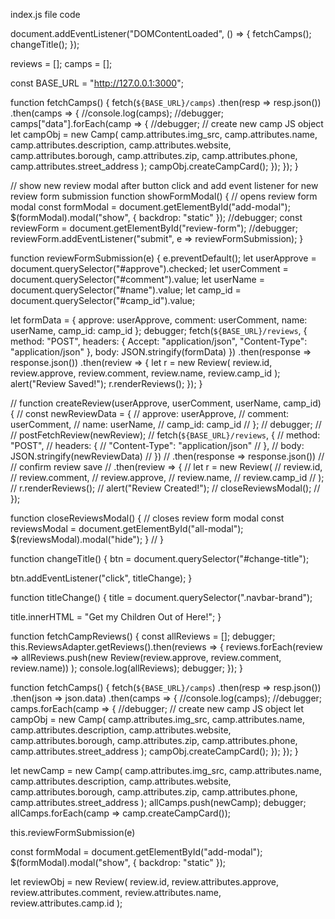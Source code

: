 index.js file code

document.addEventListener("DOMContentLoaded", () => {
fetchCamps();
changeTitle();
});

reviews = [];
camps = [];

const BASE_URL = "http://127.0.0.1:3000";

function fetchCamps() {
fetch(`${BASE_URL}/camps`)
.then(resp => resp.json())
.then(camps => {
//console.log(camps);
//debugger;
camps["data"].forEach(camp => {
//debugger;
// create new camp JS object
let campObj = new Camp(
camp.attributes.img_src,
camp.attributes.name,
camp.attributes.description,
camp.attributes.website,
camp.attributes.borough,
camp.attributes.zip,
camp.attributes.phone,
camp.attributes.street_address
);
campObj.createCampCard();
});
});
}

// show new review modal after button click and add event listener for new review form submission
function showFormModal() {
// opens review form modal
const formModal = document.getElementById("add-modal");
\$(formModal).modal("show", {
backdrop: "static"
});
//debugger;
const reviewForm = document.getElementById("review-form");
//debugger;
reviewForm.addEventListener("submit", e => reviewFormSubmission);
}

function reviewFormSubmission(e) {
e.preventDefault();
let userApprove = document.querySelector("#approve").checked;
let userComment = document.querySelector("#comment").value;
let userName = document.querySelector("#name").value;
let camp_id = document.querySelector("#camp_id").value;

let formData = {
approve: userApprove,
comment: userComment,
name: userName,
camp_id: camp_id
};
debugger;
fetch(`${BASE_URL}/reviews`, {
method: "POST",
headers: { Accept: "application/json", "Content-Type": "application/json" },
body: JSON.stringify(formData)
})
.then(response => response.json())
.then(review => {
let r = new Review(
review.id,
review.approve,
review.comment,
review.name,
review.camp_id
);
alert("Review Saved!");
r.renderReviews();
});
}

// function createReview(userApprove, userComment, userName, camp_id) {
// const newReviewData = {
// approve: userApprove,
// comment: userComment,
// name: userName,
// camp_id: camp_id
// };
// debugger;
// // postFetchReview(newReview);
// fetch(`${BASE_URL}/reviews`, {
// method: "POST",
// headers: {
// "Content-Type": "application/json"
// },
// body: JSON.stringify(newReviewData)
// })
// .then(response => response.json())
// // confirm review save
// .then(review => {
// let r = new Review(
// review.id,
// review.comment,
// review.approve,
// review.name,
// review.camp_id
// );
// r.renderReviews();
// alert("Review Created!");
// closeReviewsModal();
// });

function closeReviewsModal() {
// closes review form modal
const reviewsModal = document.getElementById("all-modal");
\$(reviewsModal).modal("hide");
}
// }

function changeTitle() {
btn = document.querySelector("#change-title");

btn.addEventListener("click", titleChange);
}

function titleChange() {
title = document.querySelector(".navbar-brand");

title.innerHTML = "Get my Children Out of Here!";
}

function fetchCampReviews() {
const allReviews = [];
debugger;
this.ReviewsAdapter.getReviews().then(reviews => {
reviews.forEach(review =>
allReviews.push(new Review(review.approve, review.comment, review.name))
);
console.log(allReviews);
debugger;
});
}

function fetchCamps() {
fetch(`${BASE_URL}/camps`)
.then(resp => resp.json())
.then(json => json.data)
.then(camps => {
//console.log(camps);
//debugger;
camps.forEach(camp => {
//debugger;
// create new camp JS object
let campObj = new Camp(
camp.attributes.img_src,
camp.attributes.name,
camp.attributes.description,
camp.attributes.website,
camp.attributes.borough,
camp.attributes.zip,
camp.attributes.phone,
camp.attributes.street_address
);
campObj.createCampCard();
});
});
}

let newCamp = new Camp(
camp.attributes.img_src,
camp.attributes.name,
camp.attributes.description,
camp.attributes.website,
camp.attributes.borough,
camp.attributes.zip,
camp.attributes.phone,
camp.attributes.street_address
);
allCamps.push(newCamp);
debugger;
allCamps.forEach(camp => camp.createCampCard());

this.reviewFormSubmission(e)

const formModal = document.getElementById("add-modal");
\$(formModal).modal("show", {
backdrop: "static"
});

let reviewObj = new Review(
review.id,
review.attributes.approve,
review.attributes.comment,
review.attributes.name,
review.attributes.camp.id
);
